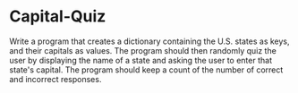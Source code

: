 # Capital-Quiz
<p>Write a program that creates a dictionary containing the U.S. states as keys, and their capitals as values. The program should then randomly quiz the user
by displaying the name of a state and asking the user to enter that state's capital. The program should keep a count of the number of correct and incorrect
 responses.</p>
